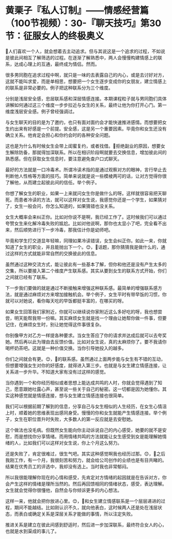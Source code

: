 # 黄栗子『私人订制』——情感经营篇（100节视频）：30-『聊天技巧』第30节：征服女人的终极奥义

🎼人们喜欢一个人，就会想着去主动追求。但与其说这是一个追求的过程，不如说是彼此间相互了解筛选的过程。在逐渐了解熟悉中，两人会慢慢构建情感上的联系，达成心理上的互通，最终成为情侣。然而。

很多男同胞在追求过程中啊，就只是一味的去表露自己的内心，或是去讨好对方，这就不能叫求爱，而是单相思，想要把一个女生逐步变成你的女朋友，建立情感上的联系是非常必要的。例子把这种联系分为三个维度。

分别是浅层安全感，忠层联系感和深层情感连接。本期课程粒子就与男同胞们具体讲解如何通过这三个维度一步步拉近与女生的关系，最终让他为你打开心门。第一维度浅层安全感。例子曾经强调过。

与女生聊天的目的是为了邀约，也只有面对面约会才能快速推进感情。而想要把女生约出来有好感是一个前提。安全感，这是另一个重要因素。毕竟你和女生还没有确立关系。他肯定会担心和你约会时的各种安全问题。

这也是为什么有时候女生会带上闺蜜复约，或者找借。🎼拒绝副业的原因，想要女生解除防备，那就得加深联系。所以在相识阶段啊就要去交换信息，增加彼此间的熟悉感。但在获取女生信息时，要注意避免查户口式聊天。

最好的方法就是一口冷毒术。所谓冷读术指的是通过观察对方的眼神，言行举止去判断他人性格等方面的技巧。简单来说就是说一些模棱两可的话，让对方觉得你很了解他，从而建立起彼此间的信任。举个例子。

你想了解女生的职业，如果一上来就问女生你是做什么的呀。这样就很容易把天聊死。而患者冷读的方法，就可以这样对女生说，我感觉你还是一个学生，如果猜对了，女生一般会问，你怎么知道的，如果猜错也没关系。

女生大概率会来纠正你。比如对你说不是啊，我已经工作了。这时候我们可以通过夸赞女生来化解冷毒失败的尴尬。比如对他说啊，那你也太显小了吧，完全看不出来，然后顺势进行下一步冷毒，那我估计你是幼师吧。

毕竟和学生打交道显年轻嘛，同理如果冷读错误，女生会纠正你。如此一来，你就知道了女生的职业，并且能抛出下一个。😊，🎼话题，那你猜猜我是做什么的，通过这样的方式就能非常自然的交换彼此的信息。

虽然通过这种交流方式，能让彼此有一些基本了解，但你和他还是没有产生太多的交集，所以要接入第二个维度产生联系感。其实从要到女生的联系方式开始，你们之间就已经有了联系。

下一步我们要做的就是通过不断接触来增强这种联系感。最简单的增强联系感方法，就是通过麻烦对方来增加接触机会。举个例子，女生平时有带早饭的习惯，你就可以对她说，看你每天吃的早饭都挺丰富的，在哪买的呀。

如果女生回答我们家附近，你就可以继续说你家附近这么多好吃的呀，我也想尝尝，明天能帮我带一份嘛。其实麻烦女生就是找一个理由让她帮你做一件事，但要记住，在麻烦女生时，别让她觉得这件事很复杂。

你别像甲方对乙方一样提各种要求。当女生答应了你的请求并达成后就可以去夸奖她。然后再以此为理由去反馈价值。比如对女生说，真的太麻烦你了。要不我请你喝杯奶茶吧。这就是一种价值交换。当你引导她投入的越多。

你们之间就会有更。😊，🎼的联系感。虽然通过上面两步能与女生有不错的互动，但想要增强女生对你的好感度，就得进入第三步。也就是与女生建立情感连接，让关系进一步升华。不知道大家有没有过这样的感觉。

当你遇到一个和你经历相似或者思想上能达成共鸣的人时，你就会觉得遇到了知己，愿意跟她吐露心声，甚至说一些关于自己的秘密。这一切都是因为她懂你。其实这种感觉就是情感连接，想与女生建立情感连接也很简单。

我们可以根据前期了解到的信息，分享自己与女生相似的人生经历，在女生心情沮上时，顺着她的思维表现出感同身受。慢慢的你和女生就能产生情感连接。举个例子，女生在职位晋升时失败，大多数人的第一反应就是去安慰她。

这个做法也没毛病。但既然女生能向你主动诉说自己的内心感受，她要的就不是安慰，而是想找你分享情绪。而用情绪共鸣的方法就能让女生感受到女是能理解她情绪的人，比如我们可以这样对女生说，你上个月这么努力。

还是失败了，肯定很难过，很生气吧。其实这种感觉啊我也经历过那。😊，🎼之后我刚工作，有一个月，我很刻苦和努力，就会给公司创作的业绩也是有目共睹的。结果在优秀员工的评选中，我却没有选上。当时我也非常郁闷。

所以我很能理解你现在的心情和感受，先肯定对方情绪的起因就是在告诉对方，你会产生这样的情绪是理所当然的。然后再回馈相同的情绪状态，感受，表达理解。女生就会觉得你很懂他，自然会与你倾诉更多的内心想法。

这样一来，他就会把你放进心里。😊，🎼和女生建立情感联系是一个层层递进的过程，期间不能越结。比如刚认识不久，就向他表白，这时候两人还是处在浅层状态，而表白或确定关系是深层关系才能做的事情，所以注定失败。

推进关系是建立在彼此间感到舒适时，然后进一步加深联系，最终符合女人的心，也就是水到渠成的事儿了。